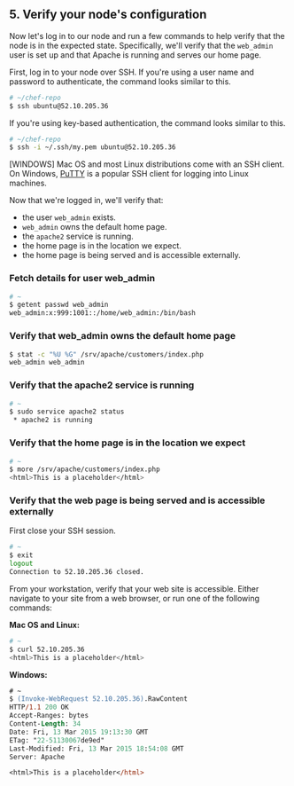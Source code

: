 ## 5. Verify your node's configuration

Now let's log in to our node and run a few commands to help verify that the node is in the expected state. Specifically, we'll verify that the `web_admin` user is set up and that Apache is running and serves our home page.

First, log in to your node over SSH. If you're using a user name and password to authenticate, the command looks similar to this.

```bash
# ~/chef-repo
$ ssh ubuntu@52.10.205.36
```

If you're using key-based authentication, the command looks similar to this.

```bash
# ~/chef-repo
$ ssh -i ~/.ssh/my.pem ubuntu@52.10.205.36
```

[WINDOWS] Mac OS and most Linux distributions come with an SSH client. On Windows, [PuTTY](http://www.putty.org) is a popular SSH client for logging into Linux machines.

Now that we're logged in, we'll verify that:

* the user `web_admin` exists.
* `web_admin` owns the default home page.
* the `apache2` service is running.
* the home page is in the location we expect.
* the home page is being served and is accessible externally.

### Fetch details for user web_admin

```bash
# ~
$ getent passwd web_admin
web_admin:x:999:1001::/home/web_admin:/bin/bash
```

### Verify that web_admin owns the default home page

```bash
$ stat -c "%U %G" /srv/apache/customers/index.php
web_admin web_admin
```

### Verify that the apache2 service is running

```bash
# ~
$ sudo service apache2 status
 * apache2 is running
```

### Verify that the home page is in the location we expect

```bash
# ~
$ more /srv/apache/customers/index.php
<html>This is a placeholder</html>
```

### Verify that the web page is being served and is accessible externally

First close your SSH session.

```bash
# ~
$ exit
logout
Connection to 52.10.205.36 closed.
```

From your workstation, verify that your web site is accessible. Either navigate to your site from a web browser, or run one of the following commands:

**Mac OS and Linux:**

```bash
# ~
$ curl 52.10.205.36
<html>This is a placeholder</html>
```

**Windows:**

```ps
# ~
$ (Invoke-WebRequest 52.10.205.36).RawContent
HTTP/1.1 200 OK
Accept-Ranges: bytes
Content-Length: 34
Date: Fri, 13 Mar 2015 19:13:30 GMT
ETag: "22-51130067de9ed"
Last-Modified: Fri, 13 Mar 2015 18:54:08 GMT
Server: Apache

<html>This is a placeholder</html>
```
